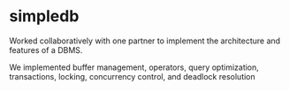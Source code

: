 # simpledb

Worked collaboratively with one partner to implement the architecture and features of a DBMS.

We implemented buffer management, operators, query optimization, transactions, locking, concurrency control, and deadlock resolution


